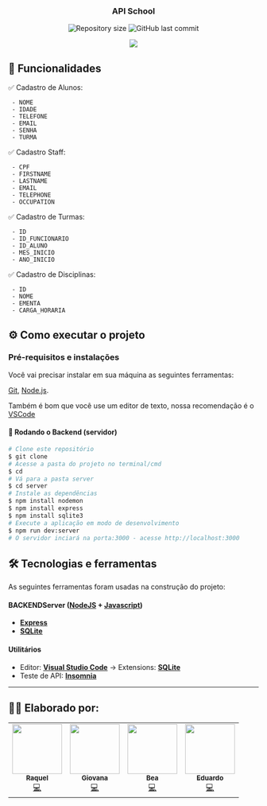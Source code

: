 <h3 align="center">
     API School
</h3>

<p align="center">
  <img alt="Repository size" src="https://img.shields.io/github/repo-size/raquelmrodrigues/api-m4">
  <img alt="GitHub last commit" src="https://img.shields.io/github/contributors/raquelmrodrigues/api-m4">
</p>

<div align="center">
<img src="https://cdn.discordapp.com/attachments/842168897876000788/993952638691450950/bgSchool.jpg"/>
</div>


## 🚀 Funcionalidades

 ✅ Cadastro de Alunos:

     - NOME
     - IDADE
     - TELEFONE
     - EMAIL
     - SENHA
     - TURMA

 ✅ Cadastro Staff:
    
     - CPF
     - FIRSTNAME
     - LASTNAME
     - EMAIL
     - TELEPHONE
     - OCCUPATION
     

 ✅ Cadastro de Turmas:

     - ID
     - ID_FUNCIONARIO
     - ID_ALUNO
     - MES_INICIO
     - ANO_INICIO
     
 ✅ Cadastro de Disciplinas:
  
     - ID
     - NOME
     - EMENTA
     - CARGA_HORARIA
    


## ⚙️ Como executar o projeto


### Pré-requisitos e instalações
Você vai precisar instalar em sua máquina as seguintes ferramentas:

[Git](https://git-scm.com), [Node.js](https://nodejs.org/en/). 

Também é bom que você use um editor de texto, nossa recomendação é o [VSCode](https://code.visualstudio.com/)

#### 🎲 Rodando o Backend (servidor)

```bash
# Clone este repositório
$ git clone 
# Acesse a pasta do projeto no terminal/cmd
$ cd 
# Vá para a pasta server
$ cd server
# Instale as dependências
$ npm install nodemon
$ npm install express
$ npm install sqlite3
# Execute a aplicação em modo de desenvolvimento
$ npm run dev:server
# O servidor inciará na porta:3000 - acesse http://localhost:3000 
```

## 🛠 Tecnologias e ferramentas 

As seguintes ferramentas foram usadas na construção do projeto:

#### **BACKEND**[](https://github.com/Lauracastro27/Projeto-Final-M4)**Server**  ([NodeJS](https://nodejs.org/en/)  +  [Javascript](https://www.typescriptlang.org/))

-   **[Express](https://expressjs.com/)**
-   **[SQLite](https://github.com/mapbox/node-sqlite3)**

#### [](https://github.com/Lauracastro27/Projeto-Final-M4)**Utilitários**

-   Editor:  **[Visual Studio Code](https://code.visualstudio.com/)**  → Extensions:  **[SQLite](https://marketplace.visualstudio.com/items?itemName=alexcvzz.vscode-sqlite)**
-   Teste de API:  **[Insomnia](https://insomnia.rest/)**

---

## 👨‍💻 Elaborado por:

<table align="center">
  <tr>
<td align="center"><a href="https://github.com/raquelmrodrigues"><img src="https://avatars.githubusercontent.com/u/77849954?v=4" width="100px;" alt=""/><br /><sub><b>Raquel</b></sub></a><br /><a href="contribuiçes" title="Documentation">💻​</a></td>
<td align="center"><a href="https://github.com/Givaona"><img src="https://avatars.githubusercontent.com/u/53412553?v=4" width="100px;" alt=""/><br /><sub><b>Giovana</b></sub></a><br /><a href="contribuiçes" title="Documentation">💻​</a></td>
<td align="center"><a href="https://github.com/Bea-Araujo"><img src="https://avatars.githubusercontent.com/u/79764497?v=4" width="100px;" alt=""/><br /><sub><b>Bea</b></sub></a><br /><a href="contribuiçes" title="Documentation">💻​</a></td>
<td align="center"><a href="https://github.com/eduu25"><img src="https://avatars.githubusercontent.com/u/100290358?v=4" width="100px;" alt=""/><br /><sub><b>Eduardo</b></sub></a><br /><a href="contribuiçes" title="Documentation">💻​</a></td>
 </tr>
</table>
